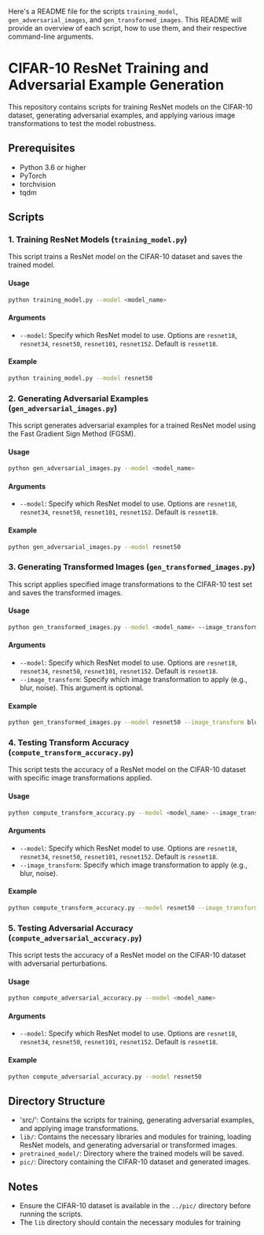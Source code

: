 Here's a README file for the scripts `training_model`, `gen_adversarial_images`, and `gen_transformed_images`. This README will provide an overview of each script, how to use them, and their respective command-line arguments.
# CIFAR-10 ResNet Training and Adversarial Example Generation

This repository contains scripts for training ResNet models on the CIFAR-10 dataset, generating adversarial examples, and applying various image transformations to test the model robustness.

## Prerequisites

- Python 3.6 or higher
- PyTorch
- torchvision
- tqdm

## Scripts

### 1. Training ResNet Models (`training_model.py`)

This script trains a ResNet model on the CIFAR-10 dataset and saves the trained model.

#### Usage

```bash
python training_model.py --model <model_name>
```

#### Arguments

- `--model`: Specify which ResNet model to use. Options are `resnet18`, `resnet34`, `resnet50`, `resnet101`, `resnet152`. Default is `resnet18`.

#### Example

```bash
python training_model.py --model resnet50
```

### 2. Generating Adversarial Examples (`gen_adversarial_images.py`)

This script generates adversarial examples for a trained ResNet model using the Fast Gradient Sign Method (FGSM).

#### Usage

```bash
python gen_adversarial_images.py --model <model_name>
```

#### Arguments

- `--model`: Specify which ResNet model to use. Options are `resnet18`, `resnet34`, `resnet50`, `resnet101`, `resnet152`. Default is `resnet18`.

#### Example

```bash
python gen_adversarial_images.py --model resnet50
```

### 3. Generating Transformed Images (`gen_transformed_images.py`)

This script applies specified image transformations to the CIFAR-10 test set and saves the transformed images.

#### Usage

```bash
python gen_transformed_images.py --model <model_name> --image_transform <transformation>
```

#### Arguments

- `--model`: Specify which ResNet model to use. Options are `resnet18`, `resnet34`, `resnet50`, `resnet101`, `resnet152`. Default is `resnet18`.
- `--image_transform`: Specify which image transformation to apply (e.g., blur, noise). This argument is optional.

#### Example

```bash
python gen_transformed_images.py --model resnet50 --image_transform blur
```


### 4. Testing Transform Accuracy (`compute_transform_accuracy.py`)

This script tests the accuracy of a ResNet model on the CIFAR-10 dataset with specific image transformations applied.

#### Usage

```bash
python compute_transform_accuracy.py --model <model_name> --image_transform <transformation>
```

#### Arguments

- `--model`: Specify which ResNet model to use. Options are `resnet18`, `resnet34`, `resnet50`, `resnet101`, `resnet152`. Default is `resnet18`.
- `--image_transform`: Specify which image transformation to apply (e.g., blur, noise).

#### Example

```bash
python compute_transform_accuracy.py --model resnet50 --image_transform blur
```

### 5. Testing Adversarial Accuracy (`compute_adversarial_accuracy.py`)

This script tests the accuracy of a ResNet model on the CIFAR-10 dataset with adversarial perturbations.

#### Usage

```bash
python compute_adversarial_accuracy.py --model <model_name>
```

#### Arguments

- `--model`: Specify which ResNet model to use. Options are `resnet18`, `resnet34`, `resnet50`, `resnet101`, `resnet152`. Default is `resnet18`.

#### Example

```bash
python compute_adversarial_accuracy.py --model resnet50
```

## Directory Structure
- 'src/': Contains the scripts for training, generating adversarial examples, and applying image transformations.
- `lib/`: Contains the necessary libraries and modules for training, loading ResNet models, and generating adversarial or transformed images.
- `pretrained_model/`: Directory where the trained models will be saved.
- `pic/`: Directory containing the CIFAR-10 dataset and generated images.


## Notes

- Ensure the CIFAR-10 dataset is available in the `../pic/` directory before running the scripts.
- The `lib` directory should contain the necessary modules for training
